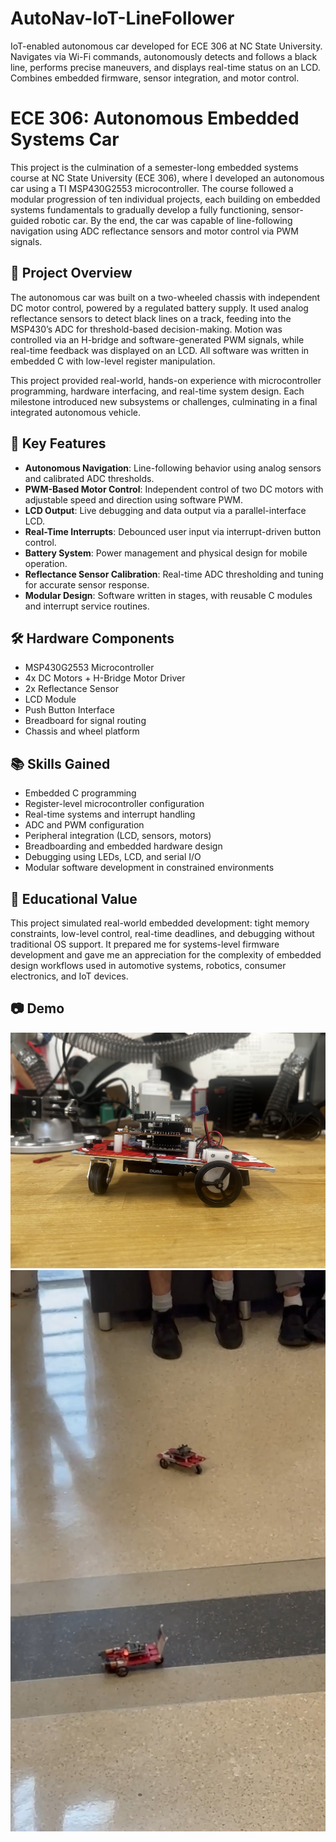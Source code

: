 # AutoNav-IoT-LineFollower
IoT-enabled autonomous car developed for ECE 306 at NC State University. Navigates via Wi-Fi commands, autonomously detects and follows a black line, performs precise maneuvers, and displays real-time status on an LCD. Combines embedded firmware, sensor integration, and motor control.

# ECE 306: Autonomous Embedded Systems Car

This project is the culmination of a semester-long embedded systems course at NC State University (ECE 306), where I developed an autonomous car using a TI MSP430G2553 microcontroller. The course followed a modular progression of ten individual projects, each building on embedded systems fundamentals to gradually develop a fully functioning, sensor-guided robotic car. By the end, the car was capable of line-following navigation using ADC reflectance sensors and motor control via PWM signals.

## 🚗 Project Overview

The autonomous car was built on a two-wheeled chassis with independent DC motor control, powered by a regulated battery supply. It used analog reflectance sensors to detect black lines on a track, feeding into the MSP430’s ADC for threshold-based decision-making. Motion was controlled via an H-bridge and software-generated PWM signals, while real-time feedback was displayed on an LCD. All software was written in embedded C with low-level register manipulation.

This project provided real-world, hands-on experience with microcontroller programming, hardware interfacing, and real-time system design. Each milestone introduced new subsystems or challenges, culminating in a final integrated autonomous vehicle.

## 🧠 Key Features

- **Autonomous Navigation**: Line-following behavior using analog sensors and calibrated ADC thresholds.
- **PWM-Based Motor Control**: Independent control of two DC motors with adjustable speed and direction using software PWM.
- **LCD Output**: Live debugging and data output via a parallel-interface LCD.
- **Real-Time Interrupts**: Debounced user input via interrupt-driven button control.
- **Battery System**: Power management and physical design for mobile operation.
- **Reflectance Sensor Calibration**: Real-time ADC thresholding and tuning for accurate sensor response.
- **Modular Design**: Software written in stages, with reusable C modules and interrupt service routines.

## 🛠 Hardware Components

- MSP430G2553 Microcontroller
- 4x DC Motors + H-Bridge Motor Driver
- 2x Reflectance Sensor
- LCD Module
- Push Button Interface
- Breadboard for signal routing
- Chassis and wheel platform

## 📚 Skills Gained

- Embedded C programming
- Register-level microcontroller configuration
- Real-time systems and interrupt handling
- ADC and PWM configuration
- Peripheral integration (LCD, sensors, motors)
- Breadboarding and embedded hardware design
- Debugging using LEDs, LCD, and serial I/O
- Modular software development in constrained environments

## 🧩 Educational Value

This project simulated real-world embedded development: tight memory constraints, low-level control, real-time deadlines, and debugging without traditional OS support. It prepared me for systems-level firmware development and gave me an appreciation for the complexity of embedded design workflows used in automotive systems, robotics, consumer electronics, and IoT devices.

## 📷 Demo

![Final Car Demo](images/IMG_3876.jpg)
[![Watch the demo](images/demo-thumbnail.jpg)]([https://www.youtube.com/watch?v=YOUR_VIDEO_ID](https://youtube.com/shorts/bu2CRzftjk8))


